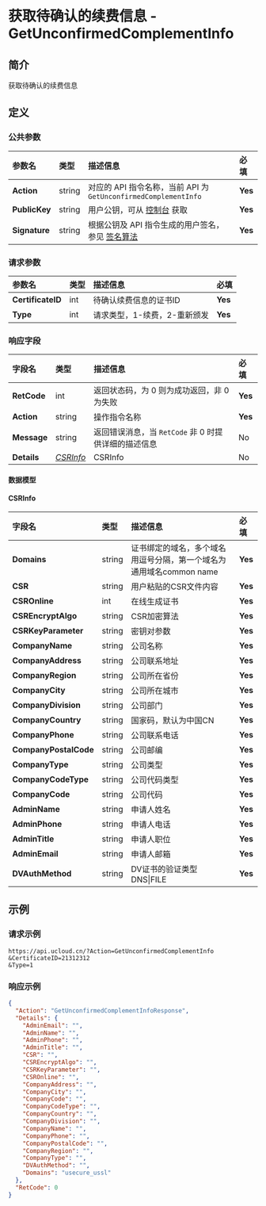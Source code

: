 # 获取待确认的续费信息 - GetUnconfirmedComplementInfo

## 简介

获取待确认的续费信息









## 定义

### 公共参数

| 参数名 | 类型 | 描述信息 | 必填 |
|:---|:---|:---|:---|
| **Action**     | string  | 对应的 API 指令名称，当前 API 为 `GetUnconfirmedComplementInfo`                        | **Yes** |
| **PublicKey**  | string  | 用户公钥，可从 [控制台](https://console.ucloud.cn/uapi/apikey) 获取                                             | **Yes** |
| **Signature**  | string  | 根据公钥及 API 指令生成的用户签名，参见 [签名算法](api/summary/signature.md)  | **Yes** |

### 请求参数

| 参数名 | 类型 | 描述信息 | 必填 |
|:---|:---|:---|:---|
| **CertificateID** | int | 待确认续费信息的证书ID |**Yes**|
| **Type** | int | 请求类型，1-续费，2-重新颁发 |**Yes**|

### 响应字段

| 字段名 | 类型 | 描述信息 | 必填 |
|:---|:---|:---|:---|
| **RetCode** | int | 返回状态码，为 0 则为成功返回，非 0 为失败 |**Yes**|
| **Action** | string | 操作指令名称 |**Yes**|
| **Message** | string | 返回错误消息，当 `RetCode` 非 0 时提供详细的描述信息 |No|
| **Details** | [*CSRInfo*](#CSRInfo) | CSRInfo |No|

#### 数据模型


#### CSRInfo

| 字段名 | 类型 | 描述信息 | 必填 |
|:---|:---|:---|:---|
| **Domains** | string | 证书绑定的域名，多个域名用逗号分隔，第一个域名为通用域名common name |**Yes**|
| **CSR** | string | 用户粘贴的CSR文件内容 |**Yes**|
| **CSROnline** | int | 在线生成证书 |**Yes**|
| **CSREncryptAlgo** | string | CSR加密算法 |**Yes**|
| **CSRKeyParameter** | string | 密钥对参数 |**Yes**|
| **CompanyName** | string | 公司名称 |**Yes**|
| **CompanyAddress** | string | 公司联系地址 |**Yes**|
| **CompanyRegion** | string | 公司所在省份 |**Yes**|
| **CompanyCity** | string | 公司所在城市 |**Yes**|
| **CompanyDivision** | string | 公司部门 |**Yes**|
| **CompanyCountry** | string | 国家码，默认为中国CN |**Yes**|
| **CompanyPhone** | string | 公司联系电话 |**Yes**|
| **CompanyPostalCode** | string | 公司邮编 |**Yes**|
| **CompanyType** | string | 公司类型 |**Yes**|
| **CompanyCodeType** | string | 公司代码类型 |**Yes**|
| **CompanyCode** | string | 公司代码 |**Yes**|
| **AdminName** | string | 申请人姓名 |**Yes**|
| **AdminPhone** | string | 申请人电话 |**Yes**|
| **AdminTitle** | string | 申请人职位 |**Yes**|
| **AdminEmail** | string | 申请人邮箱 |**Yes**|
| **DVAuthMethod** | string | DV证书的验证类型DNS\|FILE |**Yes**|

## 示例

### 请求示例
    
```
https://api.ucloud.cn/?Action=GetUnconfirmedComplementInfo
&CertificateID=21312312
&Type=1
```

### 响应示例
    
```json
{
  "Action": "GetUnconfirmedComplementInfoResponse",
  "Details": {
    "AdminEmail": "",
    "AdminName": "",
    "AdminPhone": "",
    "AdminTitle": "",
    "CSR": "",
    "CSREncryptAlgo": "",
    "CSRKeyParameter": "",
    "CSROnline": "",
    "CompanyAddress": "",
    "CompanyCity": "",
    "CompanyCode": "",
    "CompanyCodeType": "",
    "CompanyCountry": "",
    "CompanyDivision": "",
    "CompanyName": "",
    "CompanyPhone": "",
    "CompanyPostalCode": "",
    "CompanyRegion": "",
    "CompanyType": "",
    "DVAuthMethod": "",
    "Domains": "usecure_ussl"
  },
  "RetCode": 0
}
```





